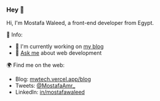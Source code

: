 ### Hey 👋

Hi, I'm Mostafa Waleed, a front-end developer from Egypt.
 
💎 Info:
 - 🔭 I'm currently working on [my blog](https://mwtech.vercel.app/blog)
 - 💬 [Ask me](https://mwtech.vercel.app/contact) about web development

🌍 Find me on the web:
 - Blog: [mwtech.vercel.app/blog](https://mwtech.vercel.app/blog)
 - Tweets: [@MostafaAmr_](https://twitter.com/MostafaAmr_)
 - LinkedIn: [in/mostafawaleed](https://www.linkedin.com/in/mostafawaleed/)
